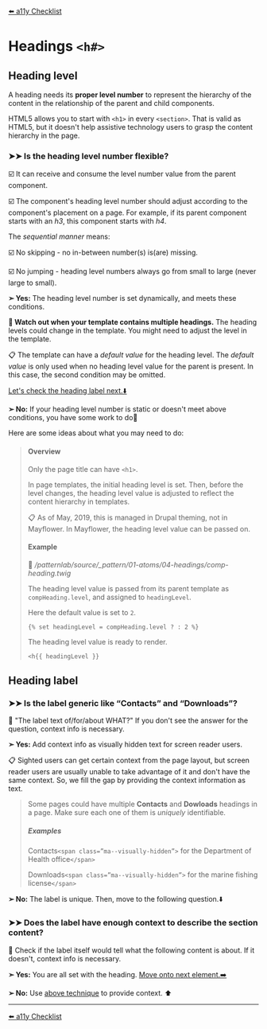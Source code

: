 [⬅️ a11y Checklist](a11y-checklist.md)

# Headings `<h#>`

## Heading level

A heading needs its **proper level number** to represent the hierarchy of the content in the relationship of the parent and child components.

HTML5 allows you to start with `<h1>` in every `<section>`. That is valid as HTML5, but it doesn't help assistive technology users to grasp the content hierarchy in the page.

### ➤➤ Is the heading level number flexible?

☑️ It can receive and consume the level number value from the parent component.

☑️ The component's heading level number should adjust according to the component's placement on a page. For example, if its parent component starts with an *h3*, this component starts with *h4*.

The *sequential manner* means:

☑️ No skipping - no in-between number(s) is(are) missing.

☑️ No jumping - heading level numbers always go from small to large (never large to small).

<!--
- [ ] No backward - Numbers does NOT go down from large to small.
-->

**➣ Yes:** The heading level number is set dynamically, and meets these conditions.

**🛑 Watch out when your template contains multiple headings.** The heading levels could change in the template. You might need to adjust the level in the template.


📋 The template can have a *default value* for the heading level. The *default value* is only used when no heading level value for the parent is present. In this case, the second condition may be omitted.

[Let's check the heading label next.⬇️](#heading-label)

**➢ No:** If your heading level number is static or doesn't meet above conditions, you have some work to do💪

Here are some ideas about what you may need to do:

> #### Overview
>
> Only the page title can have `<h1>`.
>
> In page templates, the initial heading level is set. Then, before the level changes, the heading level value is adjusted to reflect the content hierarchy in templates.
>
> 📋 As of May, 2019, this is managed in Drupal theming, not in Mayflower.  In Mayflower, the heading level value can be passed on.
>
> #### Example
>
> 📄 */patternlab/source/_pattern/01-atoms/04-headings/comp-heading.twig*
>
> The heading level value is passed from its parent template as `compHeading.level`, and assigned to `headingLevel`.
>
> Here the default value is set to `2`.
> 
> ```{% set headingLevel = compHeading.level ? : 2 %}```
>
> The heading level value is ready to render.
>
> ```<h{{ headingLevel }}```
>


<a name="heading-label"></a>
## Heading label

### ➤➤ Is the label generic like “Contacts” and “Downloads”?

🤔 "The label text of/for/about WHAT?" If you don't see the answer for the question, context info is necessary.

<a name="context"></a>
**➣ Yes:** Add context info as visually hidden text for screen reader users.

📋 Sighted users can get certain context from the page layout, but screen reader users are usually unable to take advantage of it and don't have the same context. So, we fill the gap by providing the context information as text.

> Some pages could have multiple **Contacts** and **Dowloads** headings in a page. Make sure each one of them is *uniquely* identifiable.
> 
> ##### Examples
> Contacts`<span class=”ma--visually-hidden”>` for the Department of Health office`</span>`
>
> Downloads`<span class=”ma--visually-hidden”>`	 for the marine fishing license`</span>`

**➢ No:** The label is unique. Then, move to the following question.⬇️

### ➤➤ Does the label have enough context to describe the section content?

🤔 Check if the label itself would tell what the following content is about. If it doesn't, context info is necessary.

**➣ Yes:** You are all set with the heading. [Move onto next element.➡️](a11y-checklist.md)

**➢ No:** Use [above technique](#context) to provide context. ⬆️

---
[⬅️ a11y Checklist](a11y-checklist.md)

